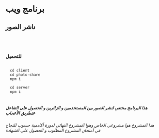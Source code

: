 <h1>برنامج ويب</h1>
<h2>ناشر الصور</h2>
<br/>
<br/>
<h3>للتحميل</h3>
<code>
  cd client
  cd photo-share
  npm i
</code>
<code>
  cd server
  npm i
</code>
<br>
<h5>هذا البرنامج مختص لنشر الصور بين المستخدمين و الزائرين و الحصول على التفاعل عنطريق الأعجاب</h5>
<h6>هذا المشروع هوا مشروعي الخاص وهوا المشروع النهائي لدورة أكادمية حسوب للنجاح في أمتحان المشروع المطلوب و الحصول على الشهادة</h6>
